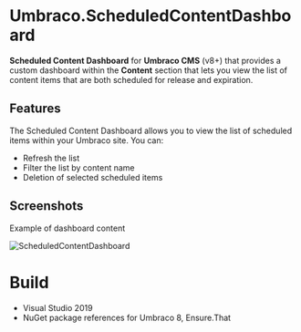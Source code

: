 # Umbraco.ScheduledContentDashboard

**Scheduled Content Dashboard** for **Umbraco CMS** (v8+) that provides a custom dashboard within the **Content** section that lets you view the list of content items that are both scheduled for release and expiration.

## Features ##

The Scheduled Content Dashboard allows you to view the list of scheduled items within your Umbraco site. You can:

- Refresh the list
- Filter the list by content name
- Deletion of selected scheduled items

## Screenshots ##

Example of dashboard content

![ScheduledContentDashboard](https://user-images.githubusercontent.com/13589850/116446150-94112880-a84e-11eb-8998-1319a5224e41.png)

# Build

- Visual Studio 2019
- NuGet package references for Umbraco 8, Ensure.That
